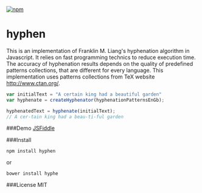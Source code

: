 [![npm](https://img.shields.io/npm/v/hyphen.svg?maxAge=2592000)]()

hyphen
========

This is an implementation of Franklin M. Liang's hyphenation algorithm in Javascript. It relies on fast programming technics to reduce execution time. The accuracy of hyphenation results depends on the quality of predefined patterns collections, that are different for every language. This implementation uses patterns collections from TeX website http://www.ctan.org/.

```javascript
var initialText = "A certain king had a beautiful garden"
var hyphenate = createHyphenator(hyphenationPatternsEnGb);

hyphenatedText = hyphenate(initialText);
// A cer-tain king had a beau-ti-ful garden
```

###Demo
<a href="https://jsfiddle.net/ytiurin/ctwwwL0f/" target="_blank">JSFiddle</a>

###Install
```
npm install hyphen
```
or
```
bower install hyphe
```

###License
MIT
